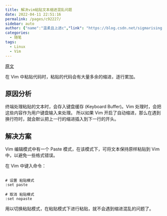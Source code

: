 ```yaml
---
title: 解决vim粘贴文本缩进混乱问题
date: 2022-04-11 22:51:16
permalink: /pages/c92227/
sidebar: auto
author: {"name":"温柔且上进c","link": "https://blog.csdn.net/sigmarising/article/details/84257939"}
categories:
  - 随笔
tags:
  - Linux
  - Vim
---
```


[原文](https://blog.csdn.net/sigmarising/article/details/84257939)

在 Vim 中粘贴代码时，粘贴的代码会有大量多余的缩进，逐行累加。

## 原因分析

终端处理粘贴的文本时，会存入键盘缓存 (Keyboard Buffer)。Vim 处理时，会把这些内容作为用户键盘输入来处理。
所以如果 Vim 开启了自动缩进，那么在遇到换行符时，就会默认把上一行的缩进插入到下一行的开头。

## 解决方案

Vim 编辑模式中有一个 Paste 模式，在该模式下，可将文本保持原样粘贴到 Vim 中，以避免一些格式错误。

在 Vim 中键入命令：

```shell

# 设置 粘贴模式
:set paste

# 取消 粘贴模式
:set nopaste
```

用以切换粘贴模式，在粘贴模式下进行粘贴，就不会遇到缩进混乱的问题了。
